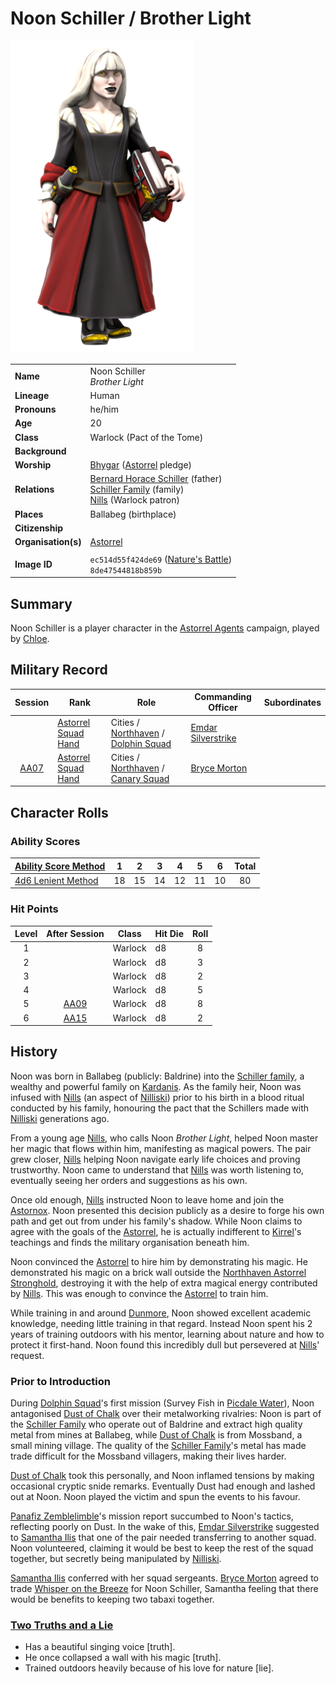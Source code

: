 # Noon Schiller / Brother Light

<img src="https://raw.githubusercontent.com/jesskelsall/astarus-images/main/characters/portraits/8de47544818b859b.png" height="500" />

|||
| --- | --- |
| **Name** | Noon Schiller<br>*Brother Light* | character.4
| **Lineage** | Human |
| **Pronouns** | he/him |
| **Age** | 20 |
| **Class** | Warlock (Pact of the Tome) |
| **Background** | |
| **Worship** | [Bhygar](../gods/deities/bhygar.md) ([Astorrel](../organisations/astorrel/astorrel.md) pledge) |
| **Relations** | [Bernard Horace Schiller](bernard-horace-schiller.md) (father)<br>[Schiller Family](../organisations/schiller-family.md) (family)<br>[Nills](nills.md) (Warlock patron) |
| **Places** | Ballabeg (birthplace) |
| **Citizenship** | |
| **Organisation(s)** | [Astorrel](../organisations/astorrel/astorrel.md) |
|||
| **Image ID** | `ec514d55f424de69` ([Nature's Battle](../mechanics/roleplay/natures-battle.md))<br>`8de47544818b859b` |

## Summary

Noon Schiller is a player character in the [Astorrel Agents](../campaigns/C2-astorrel-agents.md) campaign, played by [Chloe](../players/chloe.md).

## Military Record

| Session | Rank | Role | Commanding Officer | Subordinates |
|:---:| --- | --- | --- | --- |
|| [Astorrel Squad Hand](../organisations/astorrel/ranks/astorrel-squad-hand.md) | Cities / [Northhaven](../places/cities/northhaven.md) / [Dolphin Squad](../organisations/astorrel/squads/dolphin-squad.md) | [Emdar Silverstrike](emdar-silverstrike.md) ||
| [AA07](../sessions/AA07.md) | [Astorrel Squad Hand](../organisations/astorrel/ranks/astorrel-squad-hand.md) | Cities / [Northhaven](../places/cities/northhaven.md) / [Canary Squad](../organisations/astorrel/squads/canary-squad.md) | [Bryce Morton](bryce-morton.md) ||

## Character Rolls

### Ability Scores

| [Ability Score Method](../mechanics/ability-score-method/ability-score-method.md) | 1 | 2 | 3 | 4 | 5 | 6 | Total |
| --- |:---:|:---:|:---:|:---:|:---:|:---:|:---:|
| [4d6 Lenient Method](../mechanics/ability-score-method/4d6-lenient-method.md) | 18 | 15 | 14 | 12 | 11 | 10 | 80 |

### Hit Points

| Level | After Session | Class | Hit Die | Roll |
|:---:|:---:| --- | --- |:---:|
| 1 || Warlock | d8 | 8 |
| 2 || Warlock | d8 | 3 |
| 3 || Warlock | d8 | 2 |
| 4 || Warlock | d8 | 5 |
| 5 | [AA09](../sessions/AA09.md) | Warlock | d8 | 8 |
| 6 | [AA15](../sessions/AA15.md) | Warlock | d8 | 2 |

## History

Noon was born in Ballabeg (publicly: Baldrine) into the [Schiller family](../organisations/schiller-family.md), a wealthy and powerful family on [Kardanis](../places/regions/kardanis.md). As the family heir, Noon was infused with [Nills](nills.md) (an aspect of [Nilliski](nilliski.md)) prior to his birth in a blood ritual conducted by his family, honouring the pact that the Schillers made with [Nilliski](nilliski.md) generations ago.

From a young age [Nills](nills.md), who calls Noon *Brother Light*, helped Noon master her magic that flows within him, manifesting as magical powers. The pair grew closer, [Nills](nills.md) helping Noon navigate early life choices and proving trustworthy. Noon came to understand that [Nills](nills.md) was worth listening to, eventually seeing her orders and suggestions as his own.

Once old enough, [Nills](nills.md) instructed Noon to leave home and join the [Astornox](../organisations/astornox/astornox.md). Noon presented this decision publicly as a desire to forge his own path and get out from under his family's shadow. While Noon claims to agree with the goals of the [Astorrel](../organisations/astorrel/astorrel.md), he is actually indifferent to [Kirrel](../gods/deities/kirrel.md)'s teachings and finds the military organisation beneath him.

Noon convinced the [Astorrel](../organisations/astorrel/astorrel.md) to hire him by demonstrating his magic. He demonstrated his magic on a brick wall outside the [Northhaven Astorrel Stronghold](../places/strongholds/northhaven-astorrel-stronghold.md), destroying it with the help of extra magical energy contributed by [Nills](nills.md). This was enough to convince the [Astorrel](../organisations/astorrel/astorrel.md) to train him.

While training in and around [Dunmore](../places/cities/dunmore.md), Noon showed excellent academic knowledge, needing little training in that regard. Instead Noon spent his 2 years of training outdoors with his mentor, learning about nature and how to protect it first-hand. Noon found this incredibly dull but persevered at [Nills](nills.md)' request.

### Prior to Introduction

During [Dolphin Squad](../organisations/astorrel/squads/dolphin-squad.md)'s first mission (Survey Fish in [Picdale Water](../places/rivers-lakes/picdale-water.md)), Noon antagonised [Dust of Chalk](dust-of-chalk.md) over their metalworking rivalries: Noon is part of the [Schiller Family](../organisations/schiller-family.md) who operate out of Baldrine and extract high quality metal from mines at Ballabeg, while [Dust of Chalk](dust-of-chalk.md) is from Mossband, a small mining village. The quality of the [Schiller Family](../organisations/schiller-family.md)'s metal has made trade difficult for the Mossband villagers, making their lives harder.

[Dust of Chalk](dust-of-chalk.md) took this personally, and Noon inflamed tensions by making occasional cryptic snide remarks. Eventually Dust had enough and lashed out at Noon. Noon played the victim and spun the events to his favour.

[Panafiz Zemblelimble](panafiz-zemblelimble.md)'s mission report succumbed to Noon's tactics, reflecting poorly on Dust. In the wake of this, [Emdar Silverstrike](emdar-silverstrike.md) suggested to [Samantha Ilis](samantha-ilis.md) that one of the pair needed transferring to another squad. Noon volunteered, claiming it would be best to keep the rest of the squad together, but secretly being manipulated by [Nilliski](nilliski.md).

[Samantha Ilis](samantha-ilis.md) conferred with her squad sergeants. [Bryce Morton](bryce-morton.md) agreed to trade [Whisper on the Breeze](whisper-on-the-breeze.md) for Noon Schiller, Samantha feeling that there would be benefits to keeping two tabaxi together.

### [Two Truths and a Lie](../mechanics/roleplay/two-truths-and-a-lie.md)

- Has a beautiful singing voice [truth].
- He once collapsed a wall with his magic [truth].
- Trained outdoors heavily because of his love for nature [lie].
